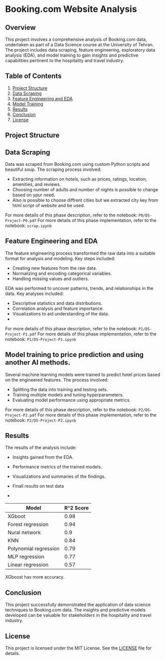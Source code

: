 # Booking.com Website Analysis

## Overview

This project involves a comprehensive analysis of Booking.com data, undertaken as part of a Data Science course at the University of Tehran. The project includes data scraping, feature engineering, exploratory data analysis (EDA), and model training to gain insights and predictive capabilities pertinent to the hospitality and travel industry.

## Table of Contents

1. [Project Structure](#project-structure)
2. [Data Scraping](#data-scraping)
3. [Feature Engineering and EDA](#feature-engineering)
4. [Model Training](#model-training)
5. [Results](#results)
6. [Conclusion](#conclusion)
7. [License](#license)

## Project Structure


## Data Scraping

Data was scraped from Booking.com using custom Python scripts and beautiful soup. The scraping process involved:

- Extracting information on hotels, such as prices, ratings, location, amenities, and reviews.
- Choosing number of adults and number of nights is possible to change based on ypur need.
- Also is possible to choose diffrent cities but we extracted city key from html script of website and be used.

For more details of this phase description, refer to the notebook: `P0/DS-Project-P0.pdf`
For more details of this phase implementation, refer to the notebook: `scrap.ipynb`

## Feature Engineering and EDA

The feature engineering process transformed the raw data into a suitable format for analysis and modeling. Key steps included:

- Creating new features from the raw data.
- Normalizing and encoding categorical variables.
- Handling missing values and outliers.

EDA was performed to uncover patterns, trends, and relationships in the data. Key analyses included:

- Descriptive statistics and data distributions.
- Correlation analysis and feature importance.
- Visualizations to aid understanding of the data.
- 

For more details of this phase description, refer to the notebook: `P1/DS-Project-P1.pdf`
For more details of this phase implementation, refer to the notebook: `P1/DS-Project-P1.ipynb`

## Model training to price prediction and using another AI methods.

Several machine learning models were trained to predict hotel prices based on the engineered features. The process involved:

- Splitting the data into training and testing sets.
- Training multiple models and tuning hyperparameters.
- Evaluating model performance using appropriate metrics.

For more details of this phase description, refer to the notebook: `P2/DS-Project-P2.pdf`
For more details of this phase implementation, refer to the notebook: `P2/DS-Project-P2.ipynb`

## Results

The results of the analysis include:

- Insights gained from the EDA.
- Performance metrics of the trained models.
- Visualizations and summaries of the findings.

- Finall results on test data
- 
|Model|   R^2 Score|
|--------------------- | ----------|
|XGboot |0.98|
|Forest regression|0.94|
|Nural network|0.9|
|KNN |0.84|
|Polynomial regression|0.79|
|MLP regression |0.77|
|Linear regression|0.57|

XGboost has more accuracy.

## Conclusion

This project successfully demonstrated the application of data science techniques to Booking.com data. The insights and predictive models developed can be valuable for stakeholders in the hospitality and travel industry.

## License

This project is licensed under the MIT License. See the [LICENSE](LICENSE) file for details.

